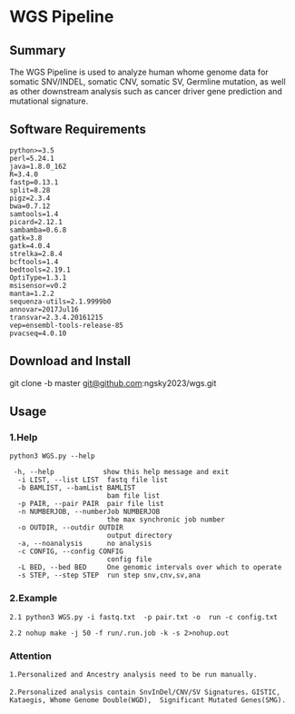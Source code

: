 WGS Pipeline
===

## Summary
  The WGS Pipeline is used to analyze human whome genome data for somatic SNV/INDEL, somatic CNV, somatic SV, Germline mutation, as well as other downstream analysis such as cancer driver gene prediction and mutational signature.     

## Software Requirements

```
python>=3.5
perl=5.24.1
java=1.8.0_162
R=3.4.0
fastp=0.13.1
split=8.28
pigz=2.3.4
bwa=0.7.12
samtools=1.4
picard=2.12.1
sambamba=0.6.8
gatk=3.8
gatk=4.0.4
strelka=2.8.4
bcftools=1.4
bedtools=2.19.1
OptiType=1.3.1
msisensor=v0.2
manta=1.2.2
sequenza-utils=2.1.9999b0
annovar=2017Jul16
transvar=2.3.4.20161215
vep=ensembl-tools-release-85
pvacseq=4.0.10
```

## Download and Install

git clone -b master git@github.com:ngsky2023/wgs.git 

## Usage

### 1.Help

    python3 WGS.py --help

```
 -h, --help            show this help message and exit
  -i LIST, --list LIST  fastq file list
  -b BAMLIST, --bamList BAMLIST
                        bam file list
  -p PAIR, --pair PAIR  pair file list
  -n NUMBERJOB, --numberJob NUMBERJOB
                        the max synchronic job number
  -o OUTDIR, --outdir OUTDIR
                        output directory
  -a, --noanalysis      no analysis
  -c CONFIG, --config CONFIG
                        config file
  -L BED, --bed BED     One genomic intervals over which to operate
  -s STEP, --step STEP  run step snv,cnv,sv,ana
```

### 2.Example
    
    2.1 python3 WGS.py -i fastq.txt  -p pair.txt -o  run -c config.txt

    2.2 nohup make -j 50 -f run/.run.job -k -s 2>nohup.out

### Attention

    1.Personalized and Ancestry analysis need to be run manually.
    
    2.Personalized analysis contain SnvInDel/CNV/SV Signatures，GISTIC, Kataegis, Whome Genome Double(WGD),  Significant Mutated Genes(SMG).
